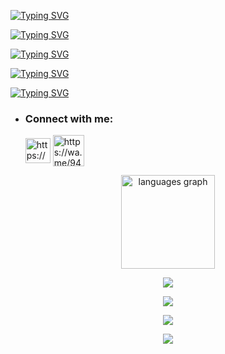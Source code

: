 <a href="https://git.io/typing-svg"><img src="https://readme-typing-svg.herokuapp.com?font=Comic+sans+MS&weight=100&size=27&duration=5001&pause=1800&color=30FF16FB&center=false&random=false&width=500&height=55&lines=Hey%F0%9F%91%8B+I+am+Tharuka+Heshan+.+.+.+%F0%9F%91%80%F0%9F%99%82" alt="Typing SVG" /></a> 



<a href="https://git.io/typing-svg"><img src="https://readme-typing-svg.herokuapp.com?font=Comic+sans+MS&weight=100&size=27&duration=5001&pause=1800&color=F724CFFF&center=false&random=false&width=500&height=55&lines=I+am+from+SRI+LANKA" alt="Typing SVG" /></a>
 




<a href="https://git.io/typing-svg"><img src="https://readme-typing-svg.herokuapp.com?font=Comic+sans+MS&weight=100&size=20&duration=5001&pause=1800&color=27EBF7FF&center=true&random=true&width=500&height=55&lines=😇+I'm+not+a+Programmer+🙃" alt="Typing SVG" /></a>


<a href="https://git.io/typing-svg"><img src="https://readme-typing-svg.herokuapp.com?font=Comic+sans+MS&weight=100&size=20&duration=5001&pause=1800&color=FFF411FB&center=true&random=true&width=500&height=55&lines=👀+I’m+interested+about+WHATSAPP+BOTS" alt="Typing SVG" /></a>


<a href="https://git.io/typing-svg"><img src="https://readme-typing-svg.herokuapp.com?font=Comic+sans+MS&weight=100&size=20&duration=5001&pause=1800&color=F70000FF&center=true&random=true&width=500&height=55&lines=🌱+I’m+currently+learning+🧑‍🎓+📖" alt="Typing SVG" /></a>



- <h3 align="left">Connect with me:</h3><p>   <a href="https://www.youtube.com/@Tharuka-Heshan" target="blank"><img align="center" src="https://i.ibb.co/YkThzVT/Seek-Png-com-youtube-icon-png-8071516-1.png" alt="https://www.youtube.com/@Tharuka-Heshan" height="40" width="40" /></a>  <a href="https://wa.me/94743389804" target="blank"><img align="center" src="https://cdn-icons-png.flaticon.com/512/5649/5649647.png" alt="https://wa.me/94743389804" height="50" width="50" /></a> 
</p>


<p align="center"><img src="https://github-readme-stats.vercel.app/api/top-langs?username=maurodesouza&locale=en&hide_title=false&layout=compact&card_width=320&langs_count=5&theme=dracula&hide_border=false" height="150" alt="languages graph"  />
</div>



 <p align="center"> <a href="https://github.com/Tharuka-Heshan"><img src="https://github-profile-trophy.vercel.app/?username=Tharuka-Heshan&no-bg=true&no-frame=false&theme=algolia"></a></p>

<p align="center"> <a href="https://github.com/Tharuka-Heshan"><img  src="http://github-readme-streak-stats.herokuapp.com?user=Tharuka-Heshan&theme=github-dark-blue&hide_border=false&background=DDD9DA00&stroke=00AEFF&fire=00AEFF&ring=00AEFF&currStreakNum=00AEFF&currStreakLabel=00AEFF&sideLabels=00AEFF&dates=00AEFF&sideNums=00AEFF"></a></p>
<p align="center"> <a href="https://github.com/Tharuka-Heshan"><img src="https://github-readme-stats.vercel.app/api?username=Tharuka-Heshan&theme=algolia&bg_color=DDD9DA00&text_color=00AEFF&show_icons=TRUE&icon_color=00AEFF" > </a> </p>
<p align="center"> <a href="https://github.com/Tharuka-Heshan"><img src="https://github-readme-stats.vercel.app/api/top-langs/?username=MR-DARK-SHADOW&hide=css,html&theme=algolia&bg_color=DDD9DA00&text_color=00AEFF" > </a> </p>
